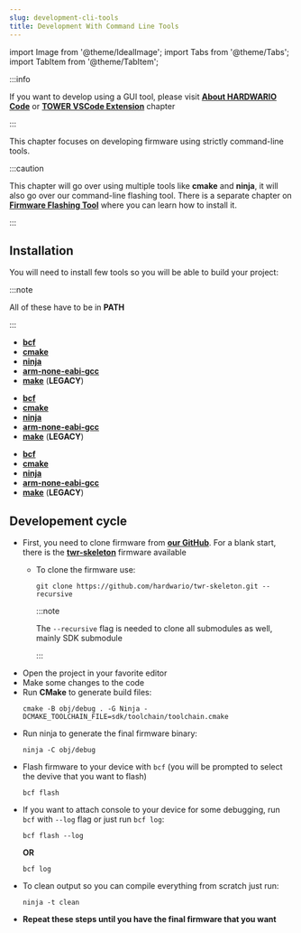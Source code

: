 ```yaml
---
slug: development-cli-tools
title: Development With Command Line Tools
---
```

import Image from '@theme/IdealImage';
import Tabs from '@theme/Tabs';
import TabItem from '@theme/TabItem';

:::info

If you want to develop using a GUI tool, please visit [**About HARDWARIO Code**](./about-hardwario-code.md) or [**TOWER VSCode Extension**](./tower-vscode-extension.md) chapter

:::

This chapter focuses on developing firmware using strictly command-line tools.

:::caution

This chapter will go over using multiple tools like **cmake** and **ninja**, it will also go over our command-line flashing tool. There is a separate chapter on [**Firmware Flashing Tool**](../command-line-tools/firmware-tool.md) where you can learn how to install it.

:::

## Installation

You will need to install few tools so you will be able to build your project:

:::note

All of these have to be in **PATH**

:::

<Tabs groupId="operating-system">
<TabItem value="windows" label="Windows" default>

- [**bcf**](../command-line-tools/firmware-tool.md)
- [**cmake**](https://cmake.org/install/)
- [**ninja**](https://github.com/ninja-build/ninja/releases)
- [**arm-none-eabi-gcc**](https://mynewt.apache.org/latest/get_started/native_install/cross_tools.html#installing-the-arm-toolchain-for-windows)
- [**make**](https://www.technewstoday.com/install-and-use-make-in-windows/) (**LEGACY**)

</TabItem>
<TabItem value="linux" label="Linux">

- [**bcf**](../command-line-tools/firmware-tool.md)
- [**cmake**](https://cmake.org/install/)
- [**ninja**](https://github.com/ninja-build/ninja/releases)
- [**arm-none-eabi-gcc**](https://mynewt.apache.org/latest/get_started/native_install/cross_tools.html#installing-the-arm-toolchain-for-linux)
- [**make**](https://linuxhint.com/install-make-ubuntu/) (**LEGACY**)

</TabItem>
<TabItem value="macOS" label="macOS">

- [**bcf**](../command-line-tools/firmware-tool.md)
- [**cmake**](https://cmake.org/install/)
- [**ninja**](https://github.com/ninja-build/ninja/releases)
- [**arm-none-eabi-gcc**](https://mynewt.apache.org/latest/get_started/native_install/cross_tools.html#installing-the-arm-toolchain-for-mac-os-x)
- [**make**](https://formulae.brew.sh/formula/make) (**LEGACY**)

</TabItem>
</Tabs>

## Developement cycle

- First, you need to clone firmware from [**our GitHub**](https://github.com/hardwario). For a blank start, there is the [**twr-skeleton**](https://github.com/hardwario/twr-skeleton) firmware available
  - To clone the firmware use:
    ```
    git clone https://github.com/hardwario/twr-skeleton.git --recursive
    ```
    :::note

    The `--recursive` flag is needed to clone all submodules as well, mainly SDK submodule

    :::
- Open the project in your favorite editor
- Make some changes to the code
- Run **CMake** to generate build files:
  ```
  cmake -B obj/debug . -G Ninja -DCMAKE_TOOLCHAIN_FILE=sdk/toolchain/toolchain.cmake
  ```
- Run ninja to generate the final firmware binary:
  ```
  ninja -C obj/debug
  ```
- Flash firmware to your device with `bcf` (you will be prompted to select the devive that you want to flash)
  ```
  bcf flash
  ```
- If you want to attach console to your device for some debugging, run `bcf` with `--log` flag or just run `bcf log`:
  ```
  bcf flash --log
  ```
  **OR**
  ```
  bcf log
  ```
- To clean output so you can compile everything from scratch just run:
  ```
  ninja -t clean
  ```
- **Repeat these steps until you have the final firmware that you want**
